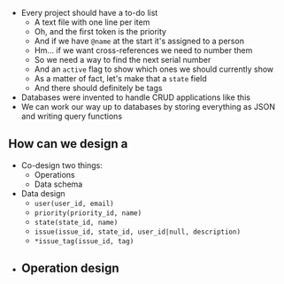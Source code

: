 ---
---

-   Every project should have a to-do list
    -   A text file with one line per item
    -   Oh, and the first token is the priority
    -   And if we have `@name` at the start it's assigned to a person
    -   Hm… if we want cross-references we need to number them
    -   So we need a way to find the next serial number
    -   And an `active` flag to show which ones we should currently show
    -   As a matter of fact, let's make that a `state` field
    -   And there should definitely be tags
-   Databases were invented to handle <g key="crud">CRUD</g> applications like this
-   We can work our way up to databases by storing everything as <g key="json">JSON</g> and writing query functions

## How can we design a 

-   Co-design two things:
    -   Operations
    -   Data <g key="schema">schema</a>
-   Data design
    -   `user(user_id, email)`
    -   `priority(priority_id, name)`
    -   `state(state_id, name)`
    -   `issue(issue_id, state_id, user_id|null, description)`
    -   `*issue_tag(issue_id, tag)`
-   Operation design
    -   